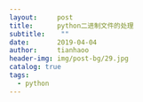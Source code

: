 ```yaml
---
layout:     post
title:      python二进制文件的处理
subtitle:    ""
date:       2019-04-04
author:     tianhaoo
header-img: img/post-bg/29.jpg
catalog: true
tags:
  - python
---
```


